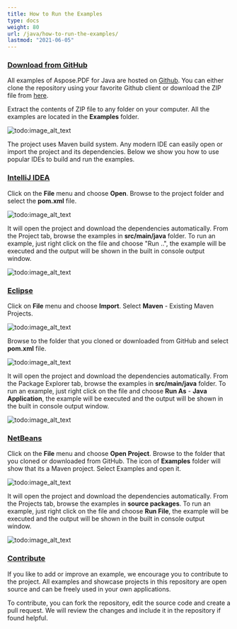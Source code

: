 ```yaml
---
title: How to Run the Examples
type: docs
weight: 80
url: /java/how-to-run-the-examples/
lastmod: "2021-06-05"
---
```


### <ins>**Download from GitHub**
All examples of Aspose.PDF for Java are hosted on [Github](https://github.com/aspose-pdf/Aspose.PDF-for-Java). You can either clone the repository using your favorite Github client or download the ZIP file from [here](https://github.com/aspose-pdf/Aspose.PDF-for-Java/archive/master.zip).

Extract the contents of ZIP file to any folder on your computer. All the examples are located in the **Examples** folder.

![todo:image_alt_text](how-to-run-the-examples_1.png)

The project uses Maven build system. Any modern IDE can easily open or import the project and its dependencies. Below we show you how to use popular IDEs to build and run the examples.
### <ins>**IntelliJ IDEA**
Click on the **File** menu and choose **Open**. Browse to the project folder and select the **pom.xml** file.

![todo:image_alt_text](how-to-run-the-examples_2.png)

It will open the project and download the dependencies automatically. From the Project tab, browse the examples in **src/main/java** folder. To run an example, just right click on the file and choose "Run ..", the example will be executed and the output will be shown in the built in console output window.

![todo:image_alt_text](how-to-run-the-examples_3.png)
### <ins>**Eclipse**
Click on **File** menu and choose **Import**. Select **Maven** - Existing Maven Projects.

![todo:image_alt_text](how-to-run-the-examples_4.png)

Browse to the folder that you cloned or downloaded from GitHub and select **pom.xml** file.

![todo:image_alt_text](how-to-run-the-examples_5.png)

It will open the project and download the dependencies automatically. From the Package Explorer tab, browse the examples in **src/main/java** folder. To run an example, just right click on the file and choose **Run As** - **Java Application**, the example will be executed and the output will be shown in the built in console output window.

![todo:image_alt_text](how-to-run-the-examples_6.png)
### <ins>**NetBeans**
Click on the **File** menu and choose **Open Project**. Browse to the folder that you cloned or downloaded from GitHub. The icon of **Examples** folder will show that its a Maven project. Select Examples and open it.

![todo:image_alt_text](how-to-run-the-examples_7.png)

It will open the project and download the dependencies automatically. From the Projects tab, browse the examples in **source packages**. To run an example, just right click on the file and choose **Run File**, the example will be executed and the output will be shown in the built in console output window.

![todo:image_alt_text](how-to-run-the-examples_8.png)
### <ins>**Contribute**
If you like to add or improve an example, we encourage you to contribute to the project. All examples and showcase projects in this repository are open source and can be freely used in your own applications.

To contribute, you can fork the repository, edit the source code and create a pull request. We will review the changes and include it in the repository if found helpful.

